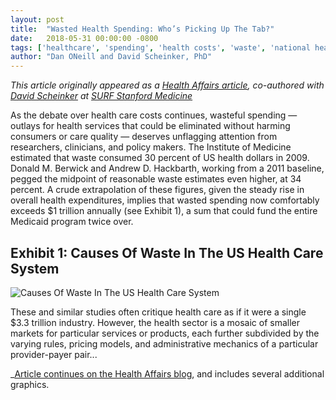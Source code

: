 ```yaml
---
layout: post
title:  "Wasted Health Spending: Who’s Picking Up The Tab?"
date:   2018-05-31 00:00:00 -0800
tags: ['healthcare', 'spending', 'health costs', 'waste', 'national health expenditures']
author: "Dan ONeill and David Scheinker, PhD"
---
```


_This article originally appeared as a [Health Affairs article](https://www.healthaffairs.org/do/10.1377/hblog20180530.245587/full/), co-authored with [David Scheinker](https://explorecourses.stanford.edu/instructor/dscheink) at [SURF Stanford Medicine](https://surf.stanford.edu/)_

As the debate over health care costs continues, wasteful spending — outlays for health services that could be eliminated without harming consumers or care quality — deserves unflagging attention from researchers, clinicians, and policy makers. The Institute of Medicine estimated that waste consumed 30 percent of US health dollars in 2009. Donald M. Berwick and Andrew D. Hackbarth, working from a 2011 baseline, pegged the midpoint of reasonable waste estimates even higher, at 34 percent. A crude extrapolation of these figures, given the steady rise in overall health expenditures, implies that wasted spending now comfortably exceeds $1 trillion annually (see Exhibit 1), a sum that could fund the entire Medicaid program twice over. 

## Exhibit 1: Causes Of Waste In The US Health Care System

![Causes Of Waste In The US Health Care System]({{"/images/Wasted_spending.PNG"|absolute_url}})

These and similar studies often critique health care as if it were a single $3.3 trillion industry. However, the health sector is a mosaic of smaller markets for particular services or products, each further subdivided by the varying rules, pricing models, and administrative mechanics of a particular provider-payer pair...

_[Article continues on the Health Affairs blog](https://www.healthaffairs.org/do/10.1377/hblog20180530.245587/full/), and includes several additional graphics.

